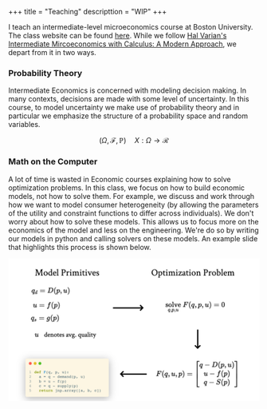 +++
title = "Teaching"
descripttion = "WIP"
+++

I teach an intermediate-level microeconomics course at Boston University. The class website can be found [here](https://pharringtonp19.github.io/mecon/).
While we follow [Hal Varian's Intermediate Mircoeconomics with Calculus: A Modern Approach](https://wwnorton.com/books/9780393689983), we depart from it in two ways. 

### Probability Theory 

Intermediate Economics is concerned with modeling decision making. In many contexts, decisions are made with some level of uncertainty. In this course, to model uncertainty we make use of probability theory and in particular we emphasize the structure of a probability space and random variables. 

$$\big( \Omega, \mathcal{F}, \mathbb{P} \big) \quad X: \Omega \to \mathcal{R}$$



### Math on the Computer

A lot of time is wasted in Economic courses explaining how to solve optimization problems. In this class, we focus on how to build economic models, not how to solve them. For example, we discuss and work through how we want to model consumer heterogeneity (by allowing the parameters of the utility and constraint functions to differ across individuals). We don't worry about how to solve these models. This allows us to focus more on the economics of the model and less on the engineering. We're do so by writing our models in python and calling solvers on these models. An example slide that highlights this process is shown below.

![](./../teaching/math_on_the_computer.png)